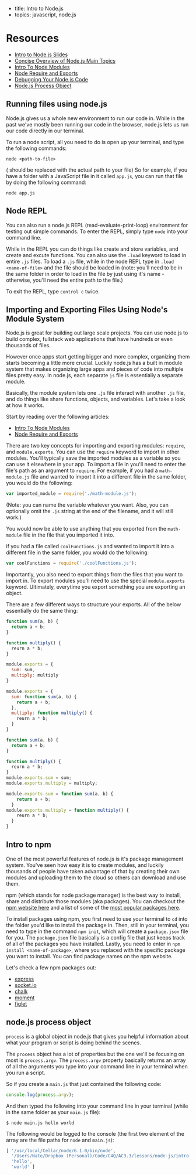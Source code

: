 - title: Intro to Node.js
- topics: javascript, node.js

# Resources
- [Intro to Node.js Slides](https://slides.com/nmadd/intro-to-node-js-and-express-3/live#/)
- [Concise Overview of Node.js Main Topics](http://webapplog.com/node-js-fundamentals-a-concise-overview-of-the-main-concepts/)
- [Intro To Node Modules](https://www.sitepoint.com/understanding-module-exports-exports-node-js/)
- [Node Require and Exports](http://openmymind.net/2012/2/3/Node-Require-and-Exports/)
- [Debugging Your Node.js Code](https://spin.atomicobject.com/2015/09/25/debug-node-js/)
- [Node.js Process Object](http://www.tutorialspoint.com/nodejs/nodejs_process.htm)

## Running files using node.js
Node.js gives us a whole new environment to run our code in. While in the past we've mostly been running our code in the browser, node.js lets us run our code directly in our terminal.

To run a node script, all you need to do is open up your terminal, and type the following commands:
```
node <path-to-file>
```
(<path-to-file> should be replaced with the actual path to your file)
So for example, if you have a folder with a JavaScript file in it called `app.js`, you can run that file by doing the following command:
```
node app.js
```

## Node REPL
You can also run a node.js REPL (read-evaluate-print-loop) environment for testing out simple commands. To enter the REPL, simply type `node` into your command line.

While in the REPL you can do things like create and store variables, and create and excute functions. You can also use the `.load` keyword to load in entire `.js` files. To load a `.js` file, while in the node REPL type in `.load <name-of-file>` and the file should be loaded in (note: you'll need to be in the same folder in order to load in the file by just using it's name - otherwise, you'll need the entire path to the file.)

To exit the REPL, type `control c` twice.

## Importing and Exporting Files Using Node's Module System
Node.js is great for building out large scale projects. You can use node.js to build complex, fullstack web applications that have hundreds or even thousands of files.

However once apps start getting bigger and more complex, organizing them starts becoming a little more crucial. Luckily node.js has a built in module system that makes organizing large apps and pieces of code into multiple files pretty easy. In node.js, each separate `js` file is essentially a separate module.

Basically, the module system lets one `.js` file interact with another `.js` file, and do things like share functions, objects, and variables. Let's take a look at how it works.

Start by reading over the following articles:
- [Intro To Node Modules](https://www.sitepoint.com/understanding-module-exports-exports-node-js/)
- [Node Require and Exports](http://openmymind.net/2012/2/3/Node-Require-and-Exports/)

There are two key concepts for importing and exporting modules: `require`, and `module.exports`.
You can use the `require` keyword to import in other modules. You'll typically save the imported modules as a variable so you can use it elsewhere in your app. To import a file in you'll need to enter the file's path as an argument to `require`. For example, if you had a `math-module.js` file and wanted to import it into a different file in the same folder, you would do the following:
```js
var imported_module = require('./math-module.js');
```
(Note: you can name the variable whatever you want. Also, you can optionally omit the `.js` string at the end of the filename, and it will still work.)

You would now be able to use anything that you exported from the `math-module` file in the file that you imported it into.

if you had a file called `coolFunctions.js` and wanted to import it into a different file in the same folder, you would do the following:
```js
var coolFunctions = require('./coolFunctions.js');
```

Importantly, you also need to export things from the files that you want to import in. To export modules you'll need to use the special `module.exports` keyword. Ultimately, everytime you export something you are exporting an object.

There are a few different ways to structure your exports. All of the below essentially do the same thing:
```js
function sum(a, b) {
  return a + b;
}

function multiply() {
  reurn a * b;
}

module.exports = {
  sum: sum,
  multiply: multiply
}
```
```js
module.exports = {
  sum: function sum(a, b) {
    return a + b;
  },
  multiply: function multiply() {
    reurn a * b;
  }
}
```
```js
function sum(a, b) {
  return a + b;
}

function multiply() {
  reurn a * b;
}
module.exports.sum = sum;
module.exports.multiply = multiply;
```
```js
module.exports.sum = function sum(a, b) {
    return a + b;
  }
module.exports.multiply = function multiply() {
    reurn a * b;
  }
}
```
## Intro to npm
One of the most powerful features of node.js is it's package management system. You've seen how easy it is to create modules, and luckily thousands of people have taken advantage of that by creating their own modules and uploading them to the cloud so others can download and use them.

npm (which stands for node package manager) is the best way to install, share and distribute those modules (aka packages). You can checkout the [npm website here](https://www.npmjs.com/) and a list of some of the [most popular packages here](https://www.npmjs.com/browse/star).  

To install packages using npm, you first need to use your terminal to `cd` into the folder you'd like to install the package in. Then, still in your terminal, you need to type in the command `npm init`, which will create a `package.json` file for you. The `package.json` file basically is a config file that just keeps track of all of the packages you have installed. Lastly, you need to enter in `npm install <name-of-package>`, where you replaced <name-of-package> with the specific package you want to install. You can find package names on the npm website.

Let's check a few npm packages out:
- [express](https://www.npmjs.com/package/express)
- [socket.io](https://www.npmjs.com/package/socket.io)
- [chalk](https://www.npmjs.com/package/chalk)
- [moment](https://www.npmjs.com/package/moment)
- [figlet](https://www.npmjs.com/package/figlet)

## node.js process object
`process` is a global object in node.js that gives you helpful information about what your program or script is doing behind the scenes.

The `process` object has a lot of properties but the one we'll be focusing on most is `process.argv`. The `process.argv` property basically returns an array of all the arguments you type into your command line in your terminal when you run a script.

So if you create a `main.js` that just contained the following code:
```js
console.log(process.argv);
```  
And then typed the following into your command line in your terminal (while in the same folder as your `main.js` file):
```
$ node main.js hello world
```
The following would be logged to the console (the first two element of the array are the file paths for `node` and `main.js`):
```js
[ '/usr/local/Cellar/node/6.1.0/bin/node',
  '/Users/Nate/Dropbox (Personal)/Code/C4Q/AC3.3/lessons/node-js/intro-to-node-js/main.js',
  'hello',
  'world' ]
  ```
